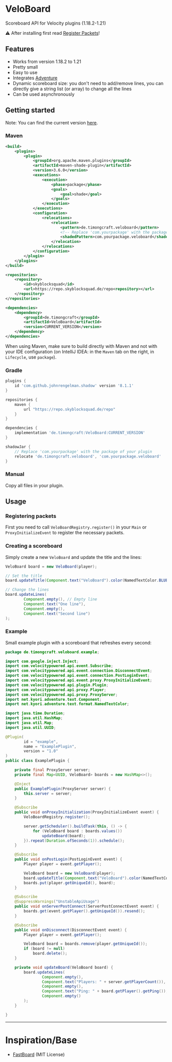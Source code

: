 # VeloBoard

Scoreboard API for Velocity plugins (1.18.2-1.21)

⚠️ After installing first read [Register Packets](#registering-packets)!

## Features

* Works from version 1.18.2 to 1.21
* Pretty small
* Easy to use
* Integrates [Adventure](https://github.com/KyoriPowered/adventure)
* Dynamic scoreboard size: you don't need to add/remove lines, you can directly give a string list (or array) to change all the lines
* Can be used asynchronously

## Getting started
Note: You can find the current version [here](https://repo.skyblocksquad.de/#/repo/de/timongcraft/VeloBoard).

### Maven

```xml
<build>
    <plugins>
        <plugin>
            <groupId>org.apache.maven.plugins</groupId>
            <artifactId>maven-shade-plugin</artifactId>
            <version>3.6.0</version>
            <executions>
                <execution>
                    <phase>package</phase>
                    <goals>
                        <goal>shade</goal>
                    </goals>
                </execution>
            </executions>
            <configuration>
                <relocations>
                    <relocation>
                        <pattern>de.timongcraft.veloboard</pattern>
                        <!-- Replace 'com.yourpackage' with the package of your plugin ! -->
                        <shadedPattern>com.yourpackage.veloboard</shadedPattern>
                    </relocation>
                </relocations>
            </configuration>
        </plugin>
    </plugins>
</build>

<repositories>
    <repository>
        <id>skyblocksquad</id>
        <url>https://repo.skyblocksquad.de/repo<repository></url>
    </repository>
</repositories>

<dependencies>
    <dependency>
        <groupId>de.timongcraft</groupId>
        <artifactId>VeloBoard</artifactId>
        <version>CURRENT_VERSION</version>
    </dependency>
</dependencies>
```

When using Maven, make sure to build directly with Maven and not with your IDE configuration (on IntelliJ IDEA: in the `Maven` tab on the right, in `Lifecycle`, use `package`).

### Gradle

```groovy
plugins {
    id 'com.github.johnrengelman.shadow' version '8.1.1'
}

repositories {
    maven {
        url "https://repo.skyblocksquad.de/repo"
    }
}

dependencies {
    implementation 'de.timongcraft:VeloBoard:CURRENT_VERSION'
}

shadowJar {
    // Replace 'com.yourpackage' with the package of your plugin 
    relocate 'de.timongcraft.veloboard', 'com.yourpackage.veloboard'
}
```

### Manual

Copy all files in your plugin.

## Usage

### Registering packets

First you need to call `VeloBoardRegistry.register()` in your `Main` or `ProxyInitializeEvent` to register the necessary packets.

### Creating a scoreboard

Simply create a new `VeloBoard` and update the title and the lines:

```java
VeloBoard board = new VeloBoard(player);

// Set the title
board.updateTitle(Component.text("VeloBoard").color(NamedTextColor.BLUE));

// Change the lines
board.updateLines(
        Component.empty(), // Empty line
        Component.text("One line"),
        Component.empty(),
        Component.text("Second line")
);
```

### Example

Small example plugin with a scoreboard that refreshes every second:

```java
package de.timongcraft.veloboard.example;

import com.google.inject.Inject;
import com.velocitypowered.api.event.Subscribe;
import com.velocitypowered.api.event.connection.DisconnectEvent;
import com.velocitypowered.api.event.connection.PostLoginEvent;
import com.velocitypowered.api.event.proxy.ProxyInitializeEvent;
import com.velocitypowered.api.plugin.Plugin;
import com.velocitypowered.api.proxy.Player;
import com.velocitypowered.api.proxy.ProxyServer;
import net.kyori.adventure.text.Component;
import net.kyori.adventure.text.format.NamedTextColor;

import java.time.Duration;
import java.util.HashMap;
import java.util.Map;
import java.util.UUID;

@Plugin(
        id = "example",
        name = "ExamplePlugin",
        version = "1.0"
)
public class ExamplePlugin {

    private final ProxyServer server;
    private final Map<UUID, VeloBoard> boards = new HashMap<>();

    @Inject
    public ExamplePlugin(ProxyServer server) {
        this.server = server;
    }

    @Subscribe
    public void onProxyInitialization(ProxyInitializeEvent event) {
        VeloBoardRegistry.register();

        server.getScheduler().buildTask(this, () -> {
            for (VeloBoard board : boards.values())
                updateBoard(board);
        }).repeat(Duration.ofSeconds(1)).schedule();
    }

    @Subscribe
    public void onPostLogin(PostLoginEvent event) {
        Player player = event.getPlayer();

        VeloBoard board = new VeloBoard(player);
        board.updateTitle(Component.text("VeloBoard").color(NamedTextColor.BLUE));
        boards.put(player.getUniqueId(), board);
    }

    @Subscribe
    @SuppressWarnings("UnstableApiUsage")
    public void onServerPostConnect(ServerPostConnectEvent event) {
        boards.get(event.getPlayer().getUniqueId()).resend();
    }

    @Subscribe
    public void onDisconnect(DisconnectEvent event) {
        Player player = event.getPlayer();

        VeloBoard board = boards.remove(player.getUniqueId());
        if (board != null)
            board.delete();
    }

    private void updateBoard(VeloBoard board) {
        board.updateLines(
                Component.empty(),
                Component.text("Players: " + server.getPlayerCount()),
                Component.empty(),
                Component.text("Ping: " + board.getPlayer().getPing()),
                Component.empty()
        );
    }

}
```

-----

# Inspiration/Base

- [FastBoard](https://github.com/MrMicky-FR/FastBoard) (MIT License)

